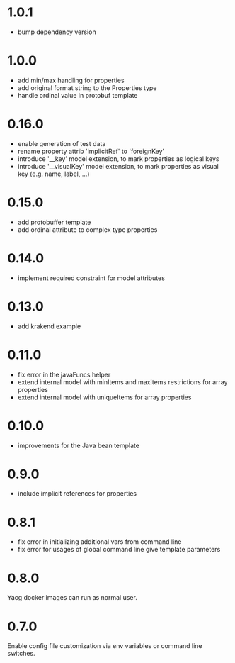 # 1.0.1
* bump dependency version

# 1.0.0
* add min/max handling for properties
* add original format string to the Properties type
* handle ordinal value in protobuf template

# 0.16.0
* enable generation of test data
* rename property attrib 'implicitRef' to 'foreignKey'
* introduce '__key' model extension, to mark properties as logical keys
* introduce '__visualKey' model extension, to mark properties as visual key (e.g. name, label, ...) 

# 0.15.0
* add protobuffer template
* add ordinal attribute to complex type properties

# 0.14.0
* implement required constraint for model attributes

# 0.13.0
* add krakend example

# 0.11.0
* fix error in the javaFuncs helper
* extend internal model with minItems and maxItems restrictions for array properties
* extend internal model with uniqueItems for array properties

# 0.10.0
* improvements for the Java bean template

# 0.9.0
* include implicit references for properties

# 0.8.1
* fix error in initializing additional vars from command line
* fix error for usages of global command line give template parameters

# 0.8.0
Yacg docker images can run as normal user.

# 0.7.0
Enable config file customization via env variables or command
line switches.
